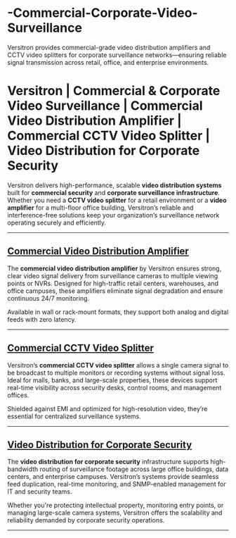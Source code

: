 # -Commercial-Corporate-Video-Surveillance
Versitron provides commercial-grade video distribution amplifiers and CCTV video splitters for corporate surveillance networks—ensuring reliable signal transmission across retail, office, and enterprise environments.
# Versitron | Commercial & Corporate Video Surveillance | Commercial Video Distribution Amplifier | Commercial CCTV Video Splitter | Video Distribution for Corporate Security

Versitron delivers high-performance, scalable **video distribution systems** built for **commercial security** and **corporate surveillance infrastructure**. Whether you need a **CCTV video splitter** for a retail environment or a **video amplifier** for a multi-floor office building, Versitron’s reliable and interference-free solutions keep your organization’s surveillance network operating securely and efficiently.

---

## [Commercial Video Distribution Amplifier](https://www.versitron.com/products/video-distribution-amplifier-analog-hd-interface-16-video-inputs-32-video-outputs)  
The **commercial video distribution amplifier** by Versitron ensures strong, clear video signal delivery from surveillance cameras to multiple viewing points or NVRs. Designed for high-traffic retail centers, warehouses, and office campuses, these amplifiers eliminate signal degradation and ensure continuous 24/7 monitoring.

Available in wall or rack-mount formats, they support both analog and digital feeds with zero latency.

---

## [Commercial CCTV Video Splitter](https://www.versitron.com/products/vdahdsdi1632-video-distribution-amplifiers-model-hdsdi)  
Versitron’s **commercial CCTV video splitter** allows a single camera signal to be broadcast to multiple monitors or recording systems without signal loss. Ideal for malls, banks, and large-scale properties, these devices support real-time visibility across security desks, control rooms, and management offices.

Shielded against EMI and optimized for high-resolution video, they’re essential for centralized surveillance systems.

---

## [Video Distribution for Corporate Security](https://www.versitron.com/products/vdau1648-video-distribution-amplifiers-model-vdau1648)  
The **video distribution for corporate security** infrastructure supports high-bandwidth routing of surveillance footage across large office buildings, data centers, and enterprise campuses. Versitron’s systems provide seamless feed duplication, real-time monitoring, and SNMP-enabled management for IT and security teams.

Whether you're protecting intellectual property, monitoring entry points, or managing large-scale camera systems, Versitron offers the scalability and reliability demanded by corporate security operations.

---
